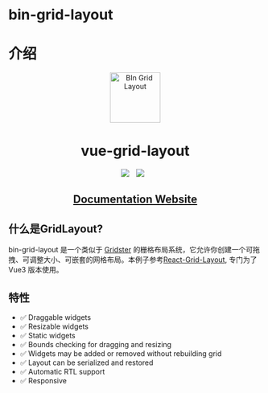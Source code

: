 # bin-grid-layout

# 介绍

<p align="center">
  <a href="https://wangbin3162.github.io/bin-grid-layout/" target="_blank" rel="noopener noreferrer">
    <img width="100" src="https://wangbin3162.github.io/bin-ui-design/logo@64.png" alt="BIn Grid Layout">
  </a>
</p>

<h1 align="center">vue-grid-layout</h1>

<p align="center">
  <a href="https://www.npmjs.com/package/bin-grid-layout" style="display: inline-block;margin-right: 10px; ">
      <img src="https://img.shields.io/npm/v/bin-grid-layout.svg" /> 
  </a> 
  <a href="https://github.com/wangbin3162/bin-grid-layout/releases" style="display: inline-block; margin-right: 10px;">
      <img src="https://img.shields.io/github/size/wangbin3162/bin-grid-layout/lib/src/index.js"/>
  </a>
</p>

<h2 align="center">
<a href="https://wangbin3162.github.io/bin-grid-layout/" target="_blank">Documentation Website</a>
</h2>

## 什么是GridLayout?

bin-grid-layout 是一个类似于 [Gridster](http://dsmorse.github.io/gridster.js/) 的栅格布局系统，它允许你创建一个可拖拽、可调整大小、可嵌套的网格布局。本例子参考[React-Grid-Layout](https://github.com/STRML/react-grid-layout), 专门为了Vue3 版本使用。

## 特性

- ✅ Draggable widgets
- ✅ Resizable widgets
- ✅ Static widgets
- ✅ Bounds checking for dragging and resizing
- ✅ Widgets may be added or removed without rebuilding grid
- ✅ Layout can be serialized and restored
- ✅ Automatic RTL support
- ✅ Responsive
